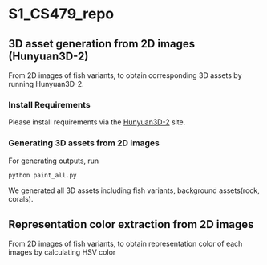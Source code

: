 # S1_CS479_repo

## 3D asset generation from 2D images (Hunyuan3D-2)
From 2D images of fish variants, to obtain corresponding 3D assets by running Hunyuan3D-2.

### Install Requirements

Please install requirements via the [Hunyuan3D-2](https://github.com/Tencent-Hunyuan/Hunyuan3D-2.git) site.

### Generating 3D assets from 2D images

For generating outputs, run
```bash
python paint_all.py
```
We generated all 3D assets including fish variants, background assets(rock, corals).


## Representation color extraction from 2D images
From 2D images of fish variants, to obtain representation color of each images by calculating HSV color 
